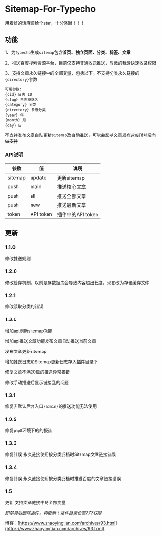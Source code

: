 # Sitemap-For-Typecho

用着好的话麻烦给个star，十分感谢！！！

## 功能

1、为`Typecho`生成`sitemap`包含**首页、独立页面、分类、标签、文章**

2、推送百度搜索资源平台，目前仅支持普通收录推送，卑微的我没快速收录权限

3、支持文章永久链接中的全部变量，包括以下。不支持分类永久链接的`{directory}`参数

```
可用参数: 
{cid} 日志 ID
{slug} 日志缩略名
{category} 分类
{directory} 多级分类
{year} 年
{month} 月
{day} 日
```

~~不支持发布文章自动更新`sitemap`及自动推送，可能会影响文章发布速度所以没有做支持~~

### API说明

| 参数 | 值 | 说明 | 
| ------- | --------- | ----------------- | 
| sitemap | update | 更新sitemap |
| push | main | 推送核心文章 |
| push | all | 推送全部文章 |
| push | new | 推送最新文章 |
| token | API token | 插件中的API token |

## 更新

### 1.1.0

修改推送规则

### 1.2.0

修改缓存机制，以前是存数据库会导致内容超出长度，现在改为存储缓存文件

### 1.2.1

修改读取分类的错误

### 1.3.0

增加api刷新sitemap功能

增加api推送文章功能发布文章自动推送当前文章

发布文章更新sitemap

增加推送日志和Sitemap更新日志存入插件目录下

修复文章不满20篇的推送异常报错

修改手动推送后显示链接乱的问题

### 1.3.1

修复非默认后台入口`/admin/`的推送功能无法使用

### 1.3.2

修复`php8`环境下的的报错

### 1.3.3

修复错误 永久链接使用按分类归档时Sitemap文章链接错误

### 1.3.4

修复错误 永久链接使用按分类归档时推送百度的文章链接错误

### 1.5

更新 支持文章链接中的全部变量

*卸禁用后删除插件，再更新！插件目录设置777权限*

博客：[https://www.zhaoyingtian.com/archives/93.html](https://www.zhaoyingtian.com/archives/93.html)
